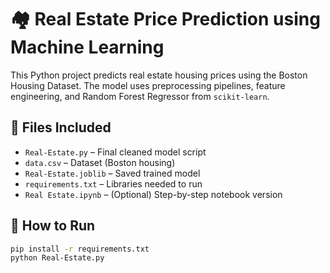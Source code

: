 # 🏘️ Real Estate Price Prediction using Machine Learning

This Python project predicts real estate housing prices using the Boston Housing Dataset. The model uses preprocessing pipelines, feature engineering, and Random Forest Regressor from `scikit-learn`.

## 📂 Files Included

- `Real-Estate.py` – Final cleaned model script
- `data.csv` – Dataset (Boston housing)
- `Real-Estate.joblib` – Saved trained model
- `requirements.txt` – Libraries needed to run
- `Real Estate.ipynb` – (Optional) Step-by-step notebook version

## 🚀 How to Run

```bash
pip install -r requirements.txt
python Real-Estate.py
